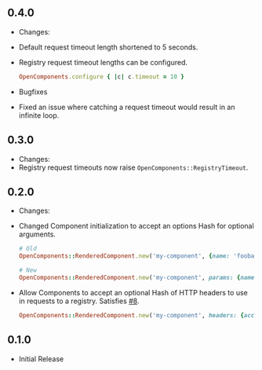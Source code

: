 ## 0.4.0
 * Changes:
  * Default request timeout length shortened to 5 seconds.
  * Registry request timeout lengths can be configured.
    ```ruby
    OpenComponents.configure { |c| c.timeout = 10 }
    ```

 * Bugfixes
  * Fixed an issue where catching a request timeout would result in an infinite
    loop.

## 0.3.0
 * Changes:
  * Registry request timeouts now raise `OpenComponents::RegistryTimeout`.

## 0.2.0
 * Changes:
  * Changed Component initialization to accept an options Hash for
    optional arguments.
    
    ```ruby
    # Old
    OpenComponents::RenderedComponent.new('my-component', {name: 'foobar'})
    
    # New
    OpenComponents::RenderedComponent.new('my-component', params: {name: 'foobar'})
    ```
  * Allow Components to accept an optional Hash of HTTP headers to use in
    requests to a registry. Satisfies
    [#8](https://github.com/opentable/ruby-oc/issues/8).
    
    ```ruby
    OpenComponents::RenderedComponent.new('my-component', headers: {accept_language: 'emoji'})
    ```

## 0.1.0
 * Initial Release
